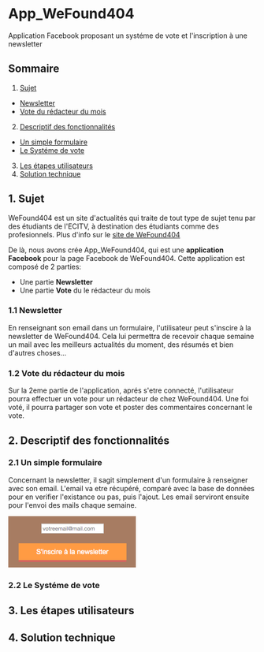 # App_WeFound404
Application Facebook proposant un systéme de vote et l'inscription à une newsletter

## Sommaire
1. [Sujet](#sujet)
  * [Newsletter](#newsl)
  * [Vote du rédacteur du mois](#vote)
2. [Descriptif des fonctionnalités](#descFonc)
  * [Un simple formulaire](#simForm)
  * [Le Systéme de vote](#systVote)
3. [Les étapes utilisateurs](#etapUtil)
4. [Solution technique](#solTech)


## 1. Sujet <a id="sujet"></a> 

WeFound404 est un site d'actualités qui traite de tout type de sujet tenu par des étudiants de l'ECITV,
à destination des étudiants comme des profesionnels. Plus d'info sur le [site de WeFound404](http://wefound404.fr/)

De là, nous avons crée App_WeFound404, qui est une **application Facebook** pour la page Facebook de WeFound404.
Cette application est composé de 2 parties:
* Une partie **Newsletter**
* Une partie **Vote** du le rédacteur du mois

### 1.1 Newsletter <a id="newsl"></a> 
En renseignant son email dans un formulaire, l'utilisateur peut s'inscire à la newsletter de WeFound404.
Cela lui permettra de recevoir chaque semaine un mail avec les meilleurs actualités du moment, des résumés et bien d'autres choses...

### 1.2 Vote du rédacteur du mois <a id="vote"></a> 
Sur la 2eme partie de l'application, aprés s'etre connecté, l'utilisateur pourra effectuer un vote pour un rédacteur de chez WeFound404. Une foi voté, il pourra partager son vote et poster des commentaires concernant le vote.



## 2. Descriptif des fonctionnalités <a id="descFonc"></a> 
### 2.1 Un simple formulaire <a id="simForm"></a>
Concernant la newsletter, il sagit simplement d'un formulaire à renseigner avec son email. L'email va etre récupéré, comparé avec la base de données pour en verifier l'existance ou pas, puis l'ajout. Les email serviront ensuite pour l'envoi des mails chaque semaine.

![Alt text](/img/field_newsletter.png)

### 2.2 Le Systéme de vote <a id="systVote"></a> 


## 3. Les étapes utilisateurs <a id="etapUtil"></a> 

## 4. Solution technique <a id="solTech"></a> 
